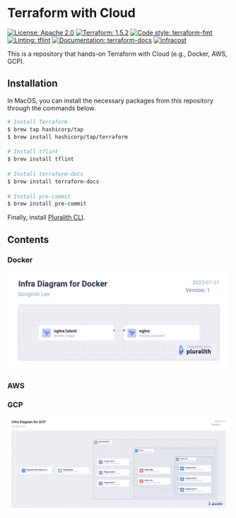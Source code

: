 # Terraform with Cloud

[![License: Apache 2.0](https://img.shields.io/badge/license-Apache--2.0-green.svg)](https://opensource.org/licenses/Apache-2.0)
[![Terraform: 1.5.2](https://img.shields.io/badge/terraform-1.5.2-blueviolet.svg)](https://github.com/hashicorp/terraform/blob/v1.5.2/CHANGELOG.md)
[![Code style: terraform-fmt](https://img.shields.io/badge/code%20style-terraform--fmt-black.svg)](https://developer.hashicorp.com/terraform/cli/commands/fmt)
[![Linting: tflint](https://img.shields.io/badge/linting-tflint-red)](https://github.com/terraform-linters/tflint)
[![Documentation: terraform-docs](https://img.shields.io/badge/documentation-terraform--docs-blue)](https://github.com/terraform-docs/terraform-docs)
[![infracost](https://img.shields.io/endpoint?url=https://dashboard.api.infracost.io/shields/json/cacc5d8c-a275-4970-b003-6a59246bd219/repos/27b1ae83-14e2-48a5-a51a-73538a1ac041/branch/fa194d47-2623-4f96-9764-955d0bf4e70d)](https://dashboard.infracost.io/org/kid33629/repos/27b1ae83-14e2-48a5-a51a-73538a1ac041?tab=settings)

This is a repository that hands-on Terraform with Cloud (e.g., Docker, AWS, GCP).

## Installation

In MacOS, you can install the necessary packages from this repository through the commands below.

```bash
# Install Terraform
$ brew tap hashicorp/tap
$ brew install hashicorp/tap/terraform

# Install tflint
$ brew install tflint

# Install terraform-docs
$ brew install terraform-docs

# Install pre-commit
$ brew install pre-commit
```

Finally, install [Pluralith CLI](https://docs.pluralith.com/docs/get-started/run-locally).

## Contents

### Docker

<p align="center"><img src="asset/infra_diagram_docker.png" width="500"></p>

### AWS

### GCP

<p align="center"><img src="asset/infra_diagram_gcp.png" width="1400"></p>
